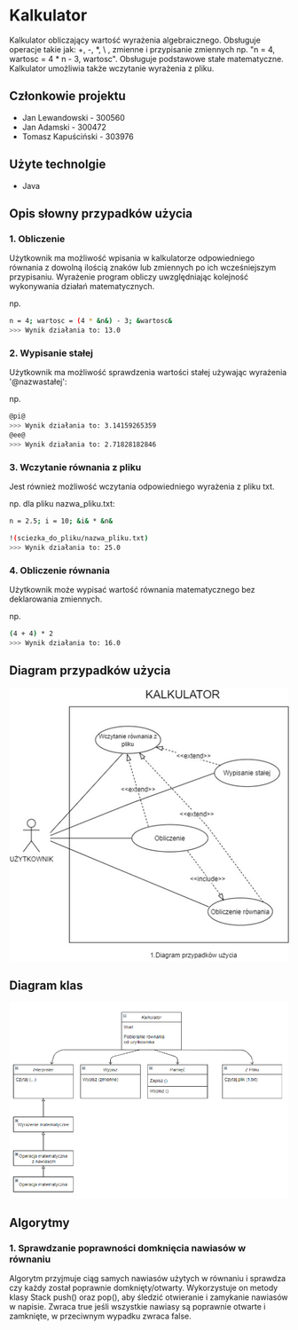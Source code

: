 # Kalkulator

Kalkulator obliczający wartość wyrażenia algebraicznego. Obsługuje operacje takie jak:
+, -, \*, \\ , zmienne i przypisanie zmiennych np. "n = 4, wartosc = 4 * n - 3, wartosc". Obsługuje podstawowe stałe matematyczne. Kalkulator umożliwia także
wczytanie wyrażenia z pliku.

## Członkowie projektu
- Jan Lewandowski - 300560
- Jan Adamski - 300472
- Tomasz Kapuściński - 303976

## Użyte technolgie

- Java

## Opis słowny przypadków użycia

### 1. Obliczenie

Użytkownik ma możliwość wpisania w kalkulatorze odpowiedniego równania z dowolną ilością znaków lub zmiennych po ich wcześniejszym przypisaniu. Wyrażenie program obliczy uwzględniając kolejność wykonywania działań matematycznych.

np.
```bash
n = 4; wartosc = (4 * &n&) - 3; &wartosc&
>>> Wynik działania to: 13.0
```

### 2. Wypisanie stałej

Użytkownik ma możliwość sprawdzenia wartości stałej używając wyrażenia '@nazwastałej':

np.
```bash
@pi@
>>> Wynik działania to: 3.14159265359
@ee@
>>> Wynik działania to: 2.71828182846
```

### 3. Wczytanie równania z pliku

Jest również możliwość wczytania odpowiedniego wyrażenia z pliku txt.

np. dla pliku nazwa_pliku.txt:
```bash
n = 2.5; i = 10; &i& * &n&
```

```bash
!(sciezka_do_pliku/nazwa_pliku.txt)
>>> Wynik działania to: 25.0
```

### 4. Obliczenie równania

Użytkownik może wypisać wartość równania matematycznego bez deklarowania zmiennych.

np.

```bash
(4 + 4) * 2
>>> Wynik działania to: 16.0
```

## Diagram przypadków użycia

![Schemat diagramu przypadków użycia](img/diagram_przypadkow.jpg)

## Diagram klas

![Schemat diagramu klas](img/diagram_klas.png)

## Algorytmy

### 1. Sprawdzanie poprawności domknięcia nawiasów w równaniu
Algorytm przyjmuje ciąg samych nawiasów użytych w równaniu i sprawdza czy każdy
został poprawnie domknięty/otwarty. Wykorzystuje on metody klasy Stack push() oraz 
pop(), aby śledzić otwieranie i zamykanie nawiasów w napisie. Zwraca true jeśli
wszystkie nawiasy są poprawnie otwarte i zamknięte, w przeciwnym wypadku zwraca false.